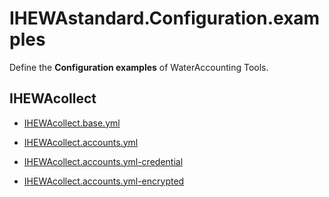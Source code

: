 # IHEWAstandard.Configuration.examples

Define the **Configuration examples** of WaterAccounting Tools.


## IHEWAcollect

  * [IHEWAcollect.base.yml](IHEWAcollect.base.yml)

  * [IHEWAcollect.accounts.yml](IHEWAcollect.accounts.yml)
  * [IHEWAcollect.accounts.yml-credential](IHEWAcollect.accounts.yml-credential)
  * [IHEWAcollect.accounts.yml-encrypted](IHEWAcollect.accounts.yml-encrypted)

